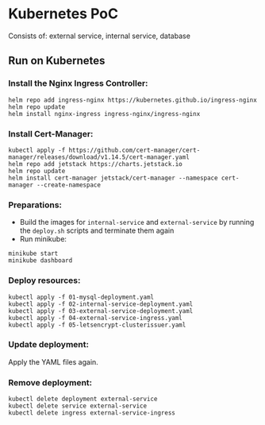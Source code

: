 # Kubernetes PoC

Consists of: external service, internal service, database

## Run on Kubernetes

### Install the Nginx Ingress Controller:

```shell
helm repo add ingress-nginx https://kubernetes.github.io/ingress-nginx
helm repo update
helm install nginx-ingress ingress-nginx/ingress-nginx
```

### Install Cert-Manager:

```shell
kubectl apply -f https://github.com/cert-manager/cert-manager/releases/download/v1.14.5/cert-manager.yaml
helm repo add jetstack https://charts.jetstack.io
helm repo update
helm install cert-manager jetstack/cert-manager --namespace cert-manager --create-namespace
```

### Preparations:

- Build the images for `internal-service` and `external-service` by running the `deploy.sh` scripts and terminate them again
- Run minikube:

```shell
minikube start
minikube dashboard
```

### Deploy resources:

```shell
kubectl apply -f 01-mysql-deployment.yaml
kubectl apply -f 02-internal-service-deployment.yaml
kubectl apply -f 03-external-service-deployment.yaml
kubectl apply -f 04-external-service-ingress.yaml
kubectl apply -f 05-letsencrypt-clusterissuer.yaml
```

### Update deployment:

Apply the YAML files again.

### Remove deployment:

```shell
kubectl delete deployment external-service
kubectl delete service external-service
kubectl delete ingress external-service-ingress
```
